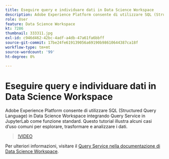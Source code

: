 ```yaml
---
title: Eseguire query e individuare dati in Data Science Workspace
description: Adobe Experience Platform consente di utilizzare SQL (Structured Query Language) in Data Science Workspace integrando Query Service in JupyterLab come funzione standard.
role: User
feature: Data Science Workspace
kt: 7286
thumbnail: 333311.jpg
exl-id: c946d462-42bc-4adf-a4db-47a61fa6bbff
source-git-commit: 17be24fe619139056a69190b98610644387ca18f
workflow-type: tm+mt
source-wordcount: '99'
ht-degree: 0%

---
```


# Eseguire query e individuare dati in Data Science Workspace

Adobe Experience Platform consente di utilizzare SQL (Structured Query Language) in Data Science Workspace integrando Query Service in JupyterLab come funzione standard. Questo tutorial illustra alcuni casi d’uso comuni per esplorare, trasformare e analizzare i dati.

>[!VIDEO](https://video.tv.adobe.com/v/333311)

Per ulteriori informazioni, visitare il [Query Service nella documentazione di Data Science Workspace](https://experienceleague.adobe.com/docs/experience-platform/data-science-workspace/jupyterlab/query-service.html).
